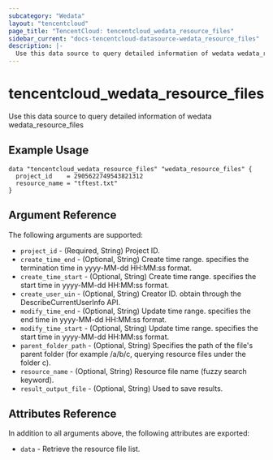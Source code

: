```yaml
---
subcategory: "Wedata"
layout: "tencentcloud"
page_title: "TencentCloud: tencentcloud_wedata_resource_files"
sidebar_current: "docs-tencentcloud-datasource-wedata_resource_files"
description: |-
  Use this data source to query detailed information of wedata wedata_resource_files
---
```


# tencentcloud_wedata_resource_files

Use this data source to query detailed information of wedata wedata_resource_files

## Example Usage

```hcl
data "tencentcloud_wedata_resource_files" "wedata_resource_files" {
  project_id    = 2905622749543821312
  resource_name = "tftest.txt"
}
```

## Argument Reference

The following arguments are supported:

* `project_id` - (Required, String) Project ID.
* `create_time_end` - (Optional, String) Create time range. specifies the termination time in yyyy-MM-dd HH:MM:ss format.
* `create_time_start` - (Optional, String) Create time range. specifies the start time in yyyy-MM-dd HH:MM:ss format.
* `create_user_uin` - (Optional, String) Creator ID. obtain through the DescribeCurrentUserInfo API.
* `modify_time_end` - (Optional, String) Update time range. specifies the end time in yyyy-MM-dd HH:MM:ss format.
* `modify_time_start` - (Optional, String) Update time range. specifies the start time in yyyy-MM-dd HH:MM:ss format.
* `parent_folder_path` - (Optional, String) Specifies the path of the file's parent folder (for example /a/b/c, querying resource files under the folder c).
* `resource_name` - (Optional, String) Resource file name (fuzzy search keyword).
* `result_output_file` - (Optional, String) Used to save results.

## Attributes Reference

In addition to all arguments above, the following attributes are exported:

* `data` - Retrieve the resource file list.



